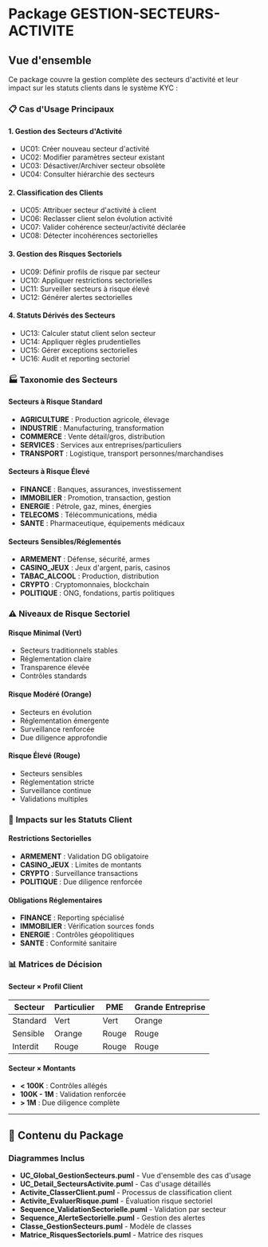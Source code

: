 # Package GESTION-SECTEURS-ACTIVITE

## Vue d'ensemble

Ce package couvre la gestion complète des secteurs d'activité et leur impact sur les statuts clients dans le système KYC :

### 📋 **Cas d'Usage Principaux**

#### 1. **Gestion des Secteurs d'Activité**
- UC01: Créer nouveau secteur d'activité
- UC02: Modifier paramètres secteur existant
- UC03: Désactiver/Archiver secteur obsolète
- UC04: Consulter hiérarchie des secteurs

#### 2. **Classification des Clients**
- UC05: Attribuer secteur d'activité à client
- UC06: Reclasser client selon évolution activité
- UC07: Valider cohérence secteur/activité déclarée
- UC08: Détecter incohérences sectorielles

#### 3. **Gestion des Risques Sectoriels**
- UC09: Définir profils de risque par secteur
- UC10: Appliquer restrictions sectorielles
- UC11: Surveiller secteurs à risque élevé
- UC12: Générer alertes sectorielles

#### 4. **Statuts Dérivés des Secteurs**
- UC13: Calculer statut client selon secteur
- UC14: Appliquer règles prudentielles
- UC15: Gérer exceptions sectorielles
- UC16: Audit et reporting sectoriel

### 🏭 **Taxonomie des Secteurs**

#### **Secteurs à Risque Standard**
- **AGRICULTURE** : Production agricole, élevage
- **INDUSTRIE** : Manufacturing, transformation
- **COMMERCE** : Vente détail/gros, distribution
- **SERVICES** : Services aux entreprises/particuliers
- **TRANSPORT** : Logistique, transport personnes/marchandises

#### **Secteurs à Risque Élevé**
- **FINANCE** : Banques, assurances, investissement
- **IMMOBILIER** : Promotion, transaction, gestion
- **ENERGIE** : Pétrole, gaz, mines, énergies
- **TELECOMS** : Télécommunications, média
- **SANTE** : Pharmaceutique, équipements médicaux

#### **Secteurs Sensibles/Réglementés**
- **ARMEMENT** : Défense, sécurité, armes
- **CASINO_JEUX** : Jeux d'argent, paris, casinos
- **TABAC_ALCOOL** : Production, distribution
- **CRYPTO** : Cryptomonnaies, blockchain
- **POLITIQUE** : ONG, fondations, partis politiques

### ⚠️ **Niveaux de Risque Sectoriel**

#### **Risque Minimal (Vert)**
- Secteurs traditionnels stables
- Réglementation claire
- Transparence élevée
- Contrôles standards

#### **Risque Modéré (Orange)**
- Secteurs en évolution
- Réglementation émergente
- Surveillance renforcée
- Due diligence approfondie

#### **Risque Élevé (Rouge)**
- Secteurs sensibles
- Réglementation stricte
- Surveillance continue
- Validations multiples

### 🎯 **Impacts sur les Statuts Client**

#### **Restrictions Sectorielles**
- **ARMEMENT** : Validation DG obligatoire
- **CASINO_JEUX** : Limites de montants
- **CRYPTO** : Surveillance transactions
- **POLITIQUE** : Due diligence renforcée

#### **Obligations Réglementaires**
- **FINANCE** : Reporting spécialisé
- **IMMOBILIER** : Vérification sources fonds
- **ENERGIE** : Contrôles géopolitiques
- **SANTE** : Conformité sanitaire

### 📊 **Matrices de Décision**

#### **Secteur × Profil Client**
| Secteur | Particulier | PME | Grande Entreprise |
|---------|-------------|-----|-------------------|
| Standard | Vert | Vert | Orange |
| Sensible | Orange | Rouge | Rouge |
| Interdit | Rouge | Rouge | Rouge |

#### **Secteur × Montants**
- **< 100K** : Contrôles allégés
- **100K - 1M** : Validation renforcée
- **> 1M** : Due diligence complète

---

## 📁 Contenu du Package

### Diagrammes Inclus
- **UC_Global_GestionSecteurs.puml** - Vue d'ensemble des cas d'usage
- **UC_Detail_SecteursActivite.puml** - Cas d'usage détaillés
- **Activite_ClasserClient.puml** - Processus de classification client
- **Activite_EvaluerRisque.puml** - Évaluation risque sectoriel
- **Sequence_ValidationSectorielle.puml** - Validation par secteur
- **Sequence_AlerteSectorielle.puml** - Gestion des alertes
- **Classe_GestionSecteurs.puml** - Modèle de classes
- **Matrice_RisquesSectoriels.puml** - Matrice des risques
